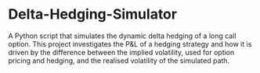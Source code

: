 # Delta-Hedging-Simulator
A Python script that simulates the dynamic delta hedging of a long call option. This project investigates the P&amp;L of a hedging strategy and how it is driven by the difference between the implied volatility, used for option pricing and hedging, and the realised volatility of the simulated path.
